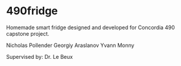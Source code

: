 # 490fridge

Homemade smart fridge designed and developed for Concordia 490 capstone project.

Nicholas Pollender
Georgiy Araslanov
Yvann Monny

Supervised by: Dr. Le Beux
